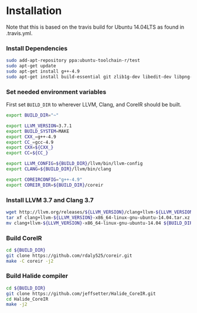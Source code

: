 # Installation
Note that this is based on the travis build for Ubuntu 14.04LTS as found in .travis.yml.

### Install Dependencies
```sh
sudo add-apt-repository ppa:ubuntu-toolchain-r/test
sudo apt-get update
sudo apt-get install g++-4.9 
sudo apt-get install build-essential git zlib1g-dev libedit-dev libpng-dev libjpeg-dev graphviz git
```

### Set needed environment variables
First set `BUILD_DIR` to wherever LLVM, Clang, and CoreIR should be built. 
```sh
export BUILD_DIR="~"

export LLVM_VERSION=3.7.1 
export BUILD_SYSTEM=MAKE 
export CXX_=g++-4.9 
export CC_=gcc-4.9
export CXX=${CXX_}
export CC=${CC_}

export LLVM_CONFIG=${BUILD_DIR}/llvm/bin/llvm-config
export CLANG=${BUILD_DIR}/llvm/bin/clang

export COREIRCONFIG="g++-4.9"
export COREIR_DIR=${BUILD_DIR}/coreir
```

### Install LLVM 3.7 and Clang 3.7
```sh
wget http://llvm.org/releases/${LLVM_VERSION}/clang+llvm-${LLVM_VERSION}-x86_64-linux-gnu-ubuntu-14.04.tar.xz
tar xf clang+llvm-${LLVM_VERSION}-x86_64-linux-gnu-ubuntu-14.04.tar.xz
mv clang+llvm-${LLVM_VERSION}-x86_64-linux-gnu-ubuntu-14.04 ${BUILD_DIR}/llvm
```

### Build CoreIR
```sh
cd ${BUILD_DIR}
git clone https://github.com/rdaly525/coreir.git
make -C coreir -j2
```

### Build Halide compiler
```sh
cd ${BUILD_DIR}
git clone https://github.com/jeffsetter/Halide_CoreIR.git
cd Halide_CoreIR
make -j2
```
